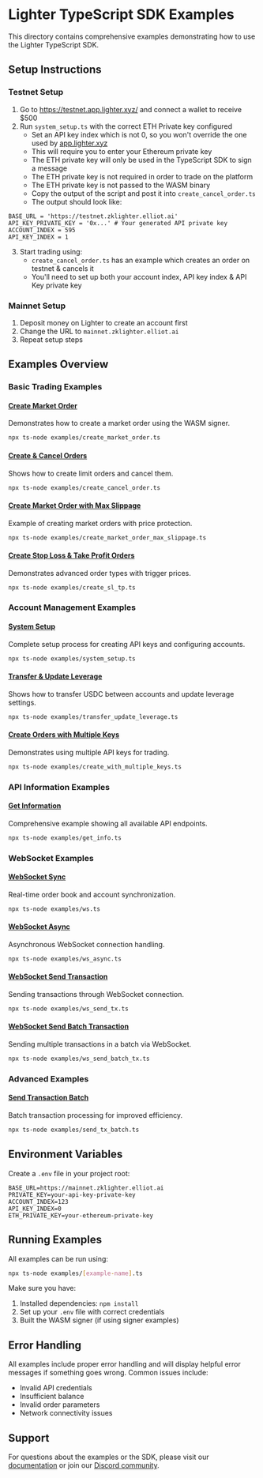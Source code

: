 # Lighter TypeScript SDK Examples

This directory contains comprehensive examples demonstrating how to use the Lighter TypeScript SDK.

## Setup Instructions

### Testnet Setup
1. Go to https://testnet.app.lighter.xyz/ and connect a wallet to receive $500
2. Run `system_setup.ts` with the correct ETH Private key configured
   - Set an API key index which is not 0, so you won't override the one used by [app.lighter.xyz](https://app.lighter.xyz/)
   - This will require you to enter your Ethereum private key
   - The ETH private key will only be used in the TypeScript SDK to sign a message
   - The ETH private key is not required in order to trade on the platform
   - The ETH private key is not passed to the WASM binary
   - Copy the output of the script and post it into `create_cancel_order.ts`
   - The output should look like:
```
BASE_URL = 'https://testnet.zklighter.elliot.ai'
API_KEY_PRIVATE_KEY = '0x...' # Your generated API private key
ACCOUNT_INDEX = 595
API_KEY_INDEX = 1
```
3. Start trading using:
   - `create_cancel_order.ts` has an example which creates an order on testnet & cancels it
   - You'll need to set up both your account index, API key index & API Key private key

### Mainnet Setup
1. Deposit money on Lighter to create an account first
2. Change the URL to `mainnet.zklighter.elliot.ai`
3. Repeat setup steps

## Examples Overview

### Basic Trading Examples

#### [Create Market Order](create_market_order.ts)
Demonstrates how to create a market order using the WASM signer.

```bash
npx ts-node examples/create_market_order.ts
```

#### [Create & Cancel Orders](create_cancel_order.ts)
Shows how to create limit orders and cancel them.

```bash
npx ts-node examples/create_cancel_order.ts
```

#### [Create Market Order with Max Slippage](create_market_order_max_slippage.ts)
Example of creating market orders with price protection.

```bash
npx ts-node examples/create_market_order_max_slippage.ts
```

#### [Create Stop Loss & Take Profit Orders](create_sl_tp.ts)
Demonstrates advanced order types with trigger prices.

```bash
npx ts-node examples/create_sl_tp.ts
```

### Account Management Examples

#### [System Setup](system_setup.ts)
Complete setup process for creating API keys and configuring accounts.

```bash
npx ts-node examples/system_setup.ts
```

#### [Transfer & Update Leverage](transfer_update_leverage.ts)
Shows how to transfer USDC between accounts and update leverage settings.

```bash
npx ts-node examples/transfer_update_leverage.ts
```

#### [Create Orders with Multiple Keys](create_with_multiple_keys.ts)
Demonstrates using multiple API keys for trading.

```bash
npx ts-node examples/create_with_multiple_keys.ts
```

### API Information Examples

#### [Get Information](get_info.ts)
Comprehensive example showing all available API endpoints.

```bash
npx ts-node examples/get_info.ts
```

### WebSocket Examples

#### [WebSocket Sync](ws.ts)
Real-time order book and account synchronization.

```bash
npx ts-node examples/ws.ts
```

#### [WebSocket Async](ws_async.ts)
Asynchronous WebSocket connection handling.

```bash
npx ts-node examples/ws_async.ts
```

#### [WebSocket Send Transaction](ws_send_tx.ts)
Sending transactions through WebSocket connection.

```bash
npx ts-node examples/ws_send_tx.ts
```

#### [WebSocket Send Batch Transaction](ws_send_batch_tx.ts)
Sending multiple transactions in a batch via WebSocket.

```bash
npx ts-node examples/ws_send_batch_tx.ts
```

### Advanced Examples

#### [Send Transaction Batch](send_tx_batch.ts)
Batch transaction processing for improved efficiency.

```bash
npx ts-node examples/send_tx_batch.ts
```

## Environment Variables

Create a `.env` file in your project root:

```env
BASE_URL=https://mainnet.zklighter.elliot.ai
PRIVATE_KEY=your-api-key-private-key
ACCOUNT_INDEX=123
API_KEY_INDEX=0
ETH_PRIVATE_KEY=your-ethereum-private-key
```

## Running Examples

All examples can be run using:

```bash
npx ts-node examples/[example-name].ts
```

Make sure you have:
1. Installed dependencies: `npm install`
2. Set up your `.env` file with correct credentials
3. Built the WASM signer (if using signer examples)

## Error Handling

All examples include proper error handling and will display helpful error messages if something goes wrong. Common issues include:

- Invalid API credentials
- Insufficient balance
- Invalid order parameters
- Network connectivity issues

## Support

For questions about the examples or the SDK, please visit our [documentation](https://docs.lighter.xyz) or join our [Discord community](https://discord.gg/lighter).
